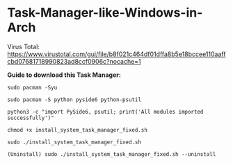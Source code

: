 # Task-Manager-like-Windows-in-Arch

Virus Total: https://www.virustotal.com/gui/file/b8f021c464df01dffa8b5e18bccee110aaffcbd07681718990823ad8ccf0906c?nocache=1

**Guide to download this Task Manager:**

```
sudo pacman -Syu

sudo pacman -S python pyside6 python-psutil

python3 -c "import PySide6, psutil; print('All modules imported successfully')"

chmod +x install_system_task_manager_fixed.sh

sudo ./install_system_task_manager_fixed.sh

(Uninstall) sudo ./install_system_task_manager_fixed.sh --uninstall
